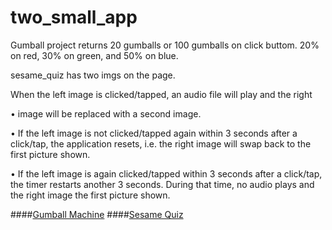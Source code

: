 # two_small_app

Gumball project returns 20 gumballs or 100 gumballs on click buttom. 20% on red, 30% on green, and 50% on blue. 

sesame_quiz has two imgs on the page. 

When the left image is clicked/tapped, an audio file will play and the right

• image will be replaced with a second image.

• If the left image is not clicked/tapped again within 3 seconds after a click/tap, the application resets, i.e. the right image will swap back to the first picture shown.

• If the left image is again clicked/tapped within 3 seconds after a click/tap, the timer restarts another 3 seconds. During that time, no audio plays and the right image the first picture shown.

####[Gumball Machine](http://lizhien.com/test/gumball/)
####[Sesame Quiz](http://lizhien.com/test/sesame_quiz/)
